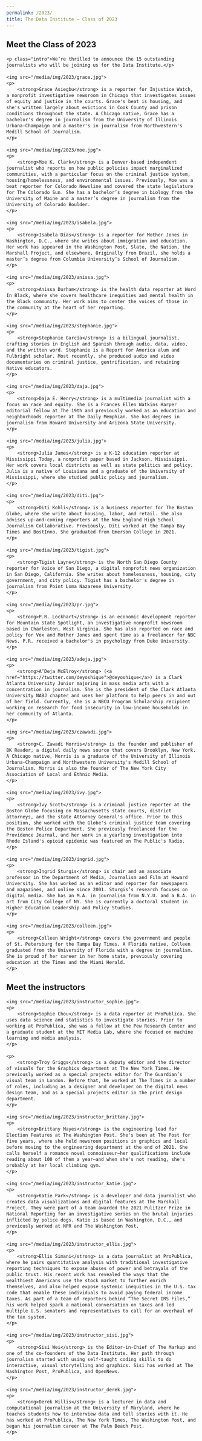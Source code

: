 ```yaml
---
permalink: /2023/
title: The Data Institute — Class of 2023
---
```


<div class="class-list" id="class">
	<h2>Meet the Class of 2023</h2>
	
	<p class="intro">We’re thrilled to announce the 15 outstanding journalists who will be joining us for the Data Institute.</p>

	<img src="/media/img/2023/grace.jpg">
	<p>
		<strong>Grace Asiegbu</strong> is a reporter for Injustice Watch, a nonprofit investigative newsroom in Chicago that investigates issues of equity and justice in the courts. Grace's beat is housing, and she's written largely about evictions in Cook County and prison conditions throughout the state. A Chicago native, Grace has a bachelor's degree in journalism from the University of Illinois Urbana-Champaign and a master's in journalism from Northwestern's Medill School of Journalism.
	</p>

	<img src="/media/img/2023/moe.jpg">
	<p>
		<strong>Moe K. Clark</strong> is a Denver-based independent journalist who reports on how public policies impact marginalized communities, with a particular focus on the criminal justice system, housing/homelessness, and environmental issues. Previously, Moe was a beat reporter for Colorado Newsline and covered the state legislature for The Colorado Sun. She has a bachelor’s degree in biology from the University of Maine and a master’s degree in journalism from the University of Colorado Boulder.
	</p>

	<img src="/media/img/2023/isabela.jpg">
	<p>
		<strong>Isabela Dias</strong> is a reporter for Mother Jones in Washington, D.C., where she writes about immigration and education. Her work has appeared in the Washington Post, Slate, the Nation, the Marshall Project, and elsewhere. Originally from Brazil, she holds a master’s degree from Columbia University’s School of Journalism.
	</p>

	<img src="/media/img/2023/anissa.jpg">
	<p>
		<strong>Anissa Durham</strong> is the health data reporter at Word In Black, where she covers healthcare inequities and mental health in the Black community. Her work aims to center the voices of those in the community at the heart of her reporting.
	</p>

	<img src="/media/img/2023/stephanie.jpg">
	<p>
		<strong>Stephanie García</strong> is a bilingual journalist, crafting stories in English and Spanish through audio, data, video, and the written word. Stephanie is a Report for America alum and Fulbright scholar. Most recently, she produced audio and video documentaries on criminal justice, gentrification, and retaining Native educators.
	</p>

	<img src="/media/img/2023/daja.jpg">
	<p>
		<strong>Daja E. Henry</strong> is a multimedia journalist with a focus on race and equity. She is a Frances Ellen Watkins Harper editorial fellow at The 19th and previously worked as an education and neighborhoods reporter at The Daily Memphian. She has degrees in journalism from Howard University and Arizona State University.
	</p>

	<img src="/media/img/2023/julia.jpg">
	<p>
		<strong>Julia James</strong> is a K-12 education reporter at Mississippi Today, a nonprofit paper based in Jackson, Mississippi. Her work covers local districts as well as state politics and policy. Julia is a native of Louisiana and a graduate of the University of Mississippi, where she studied public policy and journalism.
	</p>

	<img src="/media/img/2023/diti.jpg">
	<p>
		<strong>Diti Kohli</strong> is a business reporter for The Boston Globe, where she write about housing, labor, and retail. She also advises up-and-coming reporters at the New England High School Journalism Collaborative. Previously, Diti worked at the Tampa Bay Times and BostInno. She graduated from Emerson College in 2021.
	</p>

	<img src="/media/img/2023/tigist.jpg">
	<p>
		<strong>Tigist Layne</strong> is the North San Diego County reporter for Voice of San Diego, a digital nonprofit news organization in San Diego, California. She writes about homelessness, housing, city government, and city policy. Tigist has a bachelor's degree in journalism from Point Loma Nazarene University.
	</p>

	<img src="/media/img/2023/pr.jpg">
	<p>
		<strong>P.R. Lockhart</strong> is an economic development reporter for Mountain State Spotlight, an investigative nonprofit newsroom based in Charleston, West Virginia. She has also reported on race and policy for Vox and Mother Jones and spent time as a freelancer for NBC News. P.R. received a bachelor's in psychology from Duke University.
	</p>

	<img src="/media/img/2023/adeja.jpg">
	<p>
		<strong>A’Deja McElroy</strong> (<a href="https://twitter.com/deyoshique">@deyoshique</a>) is a Clark Atlanta University Junior majoring in mass media arts with a concentration in journalism. She is the president of the Clark Atlanta University NABJ chapter and uses her platform to help peers in and out of her field. Currently, she is a NBCU Program Scholarship recipient working on research for food insecurity in low-income households in her community of Atlanta.
	</p>

	<img src="/media/img/2023/czawadi.jpg">
	<p>
		<strong>C. Zawadi Morris</strong> is the founder and publisher of BK Reader, a digital daily news source that covers Brooklyn, New York. A Chicago native, Morris is a graduate of the University of Illinois Urbana-Champaign and Northwestern University's Medill School of Journalism. Morris is also the founder of The New York City Association of Local and Ethnic Media.
	</p>

	<img src="/media/img/2023/ivy.jpg">
	<p>
		<strong>Ivy Scott</strong> is a criminal justice reporter at the Boston Globe focusing on Massachusetts state courts, district attorneys, and the state Attorney General's office. Prior to this position, she worked with the Globe's criminal justice team covering the Boston Police Department. She previously freelanced for the Providence Journal, and her work in a yearlong investigation into Rhode Island's opioid epidemic was featured on The Public's Radio.
	</p>

	<img src="/media/img/2023/ingrid.jpg">
	<p>
		<strong>Ingrid Sturgis</strong> is chair and an associate professor in the Department of Media, Journalism and Film at Howard University. She has worked as an editor and reporter for newspapers and magazines, and online since 2001. Sturgis’s research focuses on digital media. She has an M.A. in journalism from N.Y.U. and a B.A. in art from City College of NY. She is currently a doctoral student in Higher Education Leadership and Policy Studies.
	</p>

	<img src="/media/img/2023/colleen.jpg">
	<p>
		<strong>Colleen Wright</strong> covers the government and people of St. Petersburg for the Tampa Bay Times. A Florida native, Colleen graduated from the University of Florida with a degree in journalism. She is proud of her career in her home state, previously covering education at the Times and the Miami Herald.
	</p>
</div>

<div class="class-list" id="instructors">
	<h2>Meet the instructors</h2>

	<img src="/media/img/2023/instructor_sophie.jpg">
	<p>
		<strong>Sophie Chou</strong> is a data reporter at ProPublica. She uses data science and statistics to investigate stories. Prior to working at ProPublica, she was a fellow at the Pew Research Center and a graduate student at the MIT Media Lab, where she focused on machine learning and media analysis.
	</p>

	<p>
		<strong>Troy Griggs</strong> is a deputy editor and the director of visuals for the Graphics department at The New York Times. He previously worked as a special projects editor for The Guardian’s visual team in London. Before that, he worked at The Times in a number of roles, including as a designer and developer on the digital news design team, and as a special projects editor in the print design department.
	</p>

	<img src="/media/img/2023/instructor_brittany.jpg">
	<p>
		<strong>Brittany Mayes</strong> is the engineering lead for Election Features at The Washington Post. She's been at The Post for five years, where she held newsroom positions in graphics and local before moving to the engineering department at the end of 2021. She calls herself a romance novel connoisseur—her qualifications include reading about 100 of them a year—and when she's not reading, she's probably at her local climbing gym.
	</p>

	<img src="/media/img/2023/instructor_katie.jpg">
	<p>
		<strong>Katie Park</strong> is a developer and data journalist who creates data visualizations and digital features at The Marshall Project. They were part of a team awarded the 2021 Pulitzer Prize in National Reporting for an investigative series on the brutal injuries inflicted by police dogs. Katie is based in Washington, D.C., and previously worked at NPR and The Washington Post.
	</p>

	<img src="/media/img/2023/instructor_ellis.jpg">
	<p>
		<strong>Ellis Simani</strong> is a data journalist at ProPublica, where he pairs quantitative analysis with traditional investigative reporting techniques to expose abuses of power and betrayals of the public trust. His recent work has revealed the ways that the wealthiest Americans use the stock market to further enrich themselves, and also helped expose systemic inequities in the U.S. tax code that enable these individuals to avoid paying federal income taxes. As part of a team of reporters behind “The Secret IRS Files,” his work helped spark a national conversation on taxes and led multiple U.S. senators and representatives to call for an overhaul of the tax system.
	</p>

	<img src="/media/img/2023/instructor_sisi.jpg">
	<p>
		<strong>Sisi Wei</strong> is the Editor-in-Chief of The Markup and one of the co-founders of the Data Institute. Her path through journalism started with using self-taught coding skills to do interactive, visual storytelling and graphics. Sisi has worked at The Washington Post, ProPublica, and OpenNews.
	</p>

	<img src="/media/img/2023/instructor_derek.jpg">
	<p>
		<strong>Derek Willis</strong> is a lecturer in data and computational journalism at the University of Maryland, where he teaches students how to interview data and tell stories with it. He has worked at ProPublica, The New York Times, The Washington Post, and began his journalism career at The Palm Beach Post.
	</p>
</div>